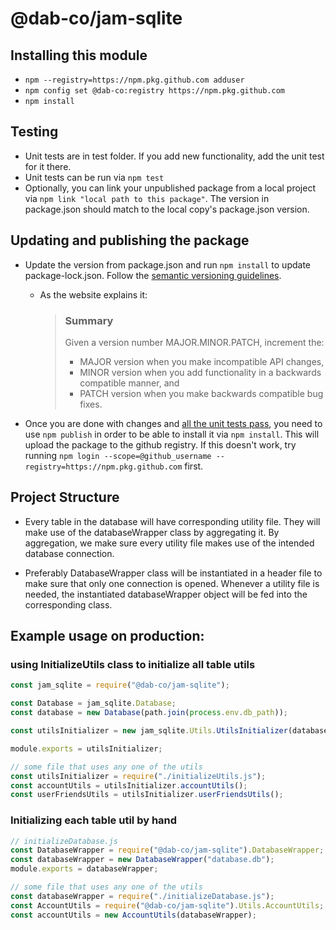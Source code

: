 # @dab-co/jam-sqlite

## Installing this module
- ```npm --registry=https://npm.pkg.github.com adduser```
- ```npm config set @dab-co:registry https://npm.pkg.github.com```
- ```npm install```

## Testing
- Unit tests are in test folder. If you add new functionality, add the unit test for it there.
- Unit tests can be run via ```npm test```
- Optionally, you can link your unpublished package from a local project via ```npm link "local path to this package"```.
  The version in package.json should match to the local copy's package.json version.

## Updating and publishing the package

- Update the version from package.json and run ```npm install``` to update package-lock.json. Follow
  the [semantic versioning guidelines](https://semver.org/).
    - As the website explains it:
      > ### Summary 
      > Given a version number MAJOR.MINOR.PATCH, increment the:
      > - MAJOR version when you make incompatible API changes,
      > - MINOR version when you add functionality in a backwards compatible manner, and
      > - PATCH version when you make backwards compatible bug fixes.

- Once you are done with changes and [all the unit tests pass](#testing), you need to use ```npm publish``` in order to be able to install it
  via ```npm install```. This will upload the package to the github registry. If this doesn't work, try
  running ```npm login --scope=@github_username --registry=https://npm.pkg.github.com``` first.
  
## Project Structure
- Every table in the database will have corresponding utility file. They will make use of the databaseWrapper class
by aggregating it. By aggregation, we make sure every utility file makes use of the intended database connection.
  
- Preferably DatabaseWrapper class will be instantiated in a header file to make sure that only one connection is opened.
Whenever a utility file is needed, the instantiated databaseWrapper object will be fed into the corresponding class.
  
## Example usage on production:

### using InitializeUtils class to initialize all table utils

```javascript
const jam_sqlite = require("@dab-co/jam-sqlite");

const Database = jam_sqlite.Database;
const database = new Database(path.join(process.env.db_path));

const utilsInitializer = new jam_sqlite.Utils.UtilsInitializer(database);

module.exports = utilsInitializer;
```

```javascript
// some file that uses any one of the utils
const utilsInitializer = require("./initializeUtils.js");
const accountUtils = utilsInitializer.accountUtils();
const userFriendsUtils = utilsInitializer.userFriendsUtils();
```


### Initializing each table util by hand
  
```javascript
// initializeDatabase.js
const DatabaseWrapper = require("@dab-co/jam-sqlite").DatabaseWrapper;
const databaseWrapper = new DatabaseWrapper("database.db");
module.exports = databaseWrapper;
```
  
```javascript
// some file that uses any one of the utils
const databaseWrapper = require("./initializeDatabase.js");
const AccountUtils = require("@dab-co/jam-sqlite").Utils.AccountUtils;
const accountUtils = new AccountUtils(databaseWrapper);
```
